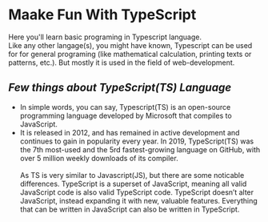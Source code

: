 # Maake Fun With TypeScript
Here you'll learn basic programing in Typescript language.  
Like any other langage(s), you might have known, Typescript can be used for for general programing (like mathematical calculation, printing texts or patterns, etc.). But mostly it is used in the field of web-development.
## _Few things about TypeScript(TS) Language_
<ul>
  <li>In simple words, you can say, Typescript(TS) is an open-source programming language developed by Microsoft that compiles to JavaScript. </li> <li> It is released in 2012, and has remained in active development and continues to gain in popularity every year. In 2019, TypeScript(TS) was the 7th most-used and the 5rd fastest-growing language on GitHub, with over 5 million weekly downloads of its compiler.</li> <br/> As TS is very similar to Javascript(JS), but there are some noticable differences. TypeScript is a superset of JavaScript, meaning all valid JavaScript code is also valid TypeScript code. TypeScript doesn’t alter JavaScript, instead expanding it with new, valuable features. Everything that can be written in JavaScript can also be written in TypeScript.
